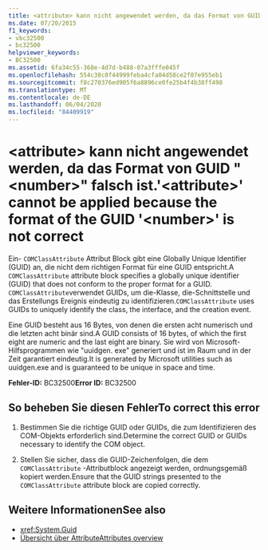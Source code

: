 ```yaml
---
title: <attribute> kann nicht angewendet werden, da das Format von GUID "<number>" falsch ist.
ms.date: 07/20/2015
f1_keywords:
- vbc32500
- bc32500
helpviewer_keywords:
- BC32500
ms.assetid: 6fa34c55-368e-4d7d-b488-07a3fffe045f
ms.openlocfilehash: 554c38c8f44999feba4cfa04d58ce2f07e955eb1
ms.sourcegitcommit: f8c270376ed905f6a8896ce0fe25b4f4b38ff498
ms.translationtype: MT
ms.contentlocale: de-DE
ms.lasthandoff: 06/04/2020
ms.locfileid: "84409919"
---
```

# <a name="attribute-cannot-be-applied-because-the-format-of-the-guid-number-is-not-correct"></a><span data-ttu-id="cd714-102">\<attribute> kann nicht angewendet werden, da das Format von GUID "\<number>" falsch ist.</span><span class="sxs-lookup"><span data-stu-id="cd714-102">'\<attribute>' cannot be applied because the format of the GUID '\<number>' is not correct</span></span>

<span data-ttu-id="cd714-103">Ein- `COMClassAttribute` Attribut Block gibt eine Globally Unique Identifier (GUID) an, die nicht dem richtigen Format für eine GUID entspricht.</span><span class="sxs-lookup"><span data-stu-id="cd714-103">A `COMClassAttribute` attribute block specifies a globally unique identifier (GUID) that does not conform to the proper format for a GUID.</span></span> <span data-ttu-id="cd714-104">`COMClassAttribute`verwendet GUIDs, um die-Klasse, die-Schnittstelle und das Erstellungs Ereignis eindeutig zu identifizieren.</span><span class="sxs-lookup"><span data-stu-id="cd714-104">`COMClassAttribute` uses GUIDs to uniquely identify the class, the interface, and the creation event.</span></span>  
  
 <span data-ttu-id="cd714-105">Eine GUID besteht aus 16 Bytes, von denen die ersten acht numerisch und die letzten acht binär sind.</span><span class="sxs-lookup"><span data-stu-id="cd714-105">A GUID consists of 16 bytes, of which the first eight are numeric and the last eight are binary.</span></span> <span data-ttu-id="cd714-106">Sie wird von Microsoft-Hilfsprogrammen wie "uuidgen. exe" generiert und ist im Raum und in der Zeit garantiert eindeutig.</span><span class="sxs-lookup"><span data-stu-id="cd714-106">It is generated by Microsoft utilities such as uuidgen.exe and is guaranteed to be unique in space and time.</span></span>  
  
 <span data-ttu-id="cd714-107">**Fehler-ID:** BC32500</span><span class="sxs-lookup"><span data-stu-id="cd714-107">**Error ID:** BC32500</span></span>  
  
## <a name="to-correct-this-error"></a><span data-ttu-id="cd714-108">So beheben Sie diesen Fehler</span><span class="sxs-lookup"><span data-stu-id="cd714-108">To correct this error</span></span>  
  
1. <span data-ttu-id="cd714-109">Bestimmen Sie die richtige GUID oder GUIDs, die zum Identifizieren des COM-Objekts erforderlich sind.</span><span class="sxs-lookup"><span data-stu-id="cd714-109">Determine the correct GUID or GUIDs necessary to identify the COM object.</span></span>  
  
2. <span data-ttu-id="cd714-110">Stellen Sie sicher, dass die GUID-Zeichenfolgen, die dem `COMClassAttribute` -Attributblock angezeigt werden, ordnungsgemäß kopiert werden.</span><span class="sxs-lookup"><span data-stu-id="cd714-110">Ensure that the GUID strings presented to the `COMClassAttribute` attribute block are copied correctly.</span></span>  
  
## <a name="see-also"></a><span data-ttu-id="cd714-111">Weitere Informationen</span><span class="sxs-lookup"><span data-stu-id="cd714-111">See also</span></span>

- <xref:System.Guid>
- [<span data-ttu-id="cd714-112">Übersicht über Attribute</span><span class="sxs-lookup"><span data-stu-id="cd714-112">Attributes overview</span></span>](../../programming-guide/concepts/attributes/index.md)

